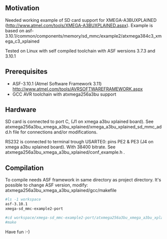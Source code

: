Motivation
-----------

Needed working example of SD card support for XMEGA-A3BUXPLAINED (http://www.atmel.com/tools/XMEGA-A3BUXPLAINED.aspx).
Example is based on asf-3.10.1/common/components/memory/sd_mmc/example2/atxmega384c3_xmega_c3_xplained

Tested on Linux with self compiled toolchain with ASF wersions 3.7.3 and 3.10.1 

Prerequisites
--------------

* ASF-3.10.1 (Atmel Software Framework 3.11) http://www.atmel.com/tools/AVRSOFTWAREFRAMEWORK.aspx 
* GCC AVR toolchain with atxmega256a3bu support

Hardware
--------
SD card is connected to port C, (J1 on xmega a3bu xplained board).
See atxmega256a3bu_xmega_a3bu_xplained/xmega_a3bu_xplained_sd_mmc_add.h file for connections and/or modifications.

RS232 is connected to terminal trough USARTE0: pins PE2 & PE3 (J4 on xmega a3bu xplained board). With 
38400 bitrate. See atxmega256a3bu_xmega_a3bu_xplained/conf_example.h .

Compilation
------------

To compile needs ASF framework in same directory as project directory.
It's possible to change ASF version, modify: atxmega256a3bu_xmega_a3bu_xplained/gcc/makefile 

```sh
#ls -1 workspace
asf-3.10.1
xmega-sd_mmc-example2-port

#cd workspace/xmega-sd_mmc-example2-port/atxmega256a3bu_xmega_a3bu_xplained/gcc
#make
```

Have fun :-)